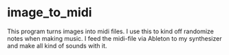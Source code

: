 # image_to_midi
This program turns images into midi files. I use this to kind off randomize notes when making music.
I feed the midi-file via Ableton to my synthesizer and make all kind of sounds with it.

